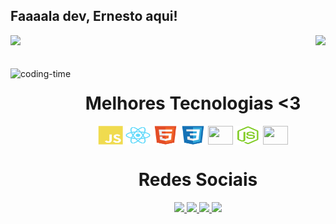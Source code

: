 ## Faaaala dev, Ernesto aqui!

<div>
  
  <img  height="180em" src="https://github-readme-stats.vercel.app/api?username=ernestondula12&show_icons=true&theme=great-gatsby&include_all_commits=true&count_private=true"/>
  <img align="right" height="180em" src="https://github-readme-stats.vercel.app/api/top-langs/?username=ernestondula12&layout=compact&langs_count=16&theme=great-gatsby"/>
</div>
<br>

<div  align="center"> 
  <div style="display: inline_block"><br>
    <img align="left" height="250" alt="coding-time" src="https://media3.giphy.com/media/qgQUggAC3Pfv687qPC/giphy.gif">
    <h1 align="center">Melhores Tecnologias <3</h1>
    <img align="center" height="30" width="40" alt="js-icon"  src="https://raw.githubusercontent.com/devicons/devicon/master/icons/javascript/javascript-plain.svg">
    <img align="center" height="30" width="40" alt="react-icon" src="https://raw.githubusercontent.com/devicons/devicon/master/icons/react/react-original.svg">
    <img align="center" height="30" width="40" alt="html-icon" src="https://raw.githubusercontent.com/devicons/devicon/master/icons/html5/html5-original.svg">
    <img align="center" height="30" width="40" alt="css-icon" src="https://raw.githubusercontent.com/devicons/devicon/master/icons/css3/css3-original.svg">
    <img align="center" height="30" width="40" alt="" src="https://cdn-icons-png.flaticon.com/512/5968/5968332.png">
    <img align="center" height="30" width="40" alt="nodejs-icon" src="https://raw.githubusercontent.com/devicons/devicon/master/icons/nodejs/nodejs-original.svg">
    <img align="center" height="30" width="40" alt="" src="https://static-00.iconduck.com/assets.00/c-sharp-c-icon-456x512-9sej0lrz.png">
   </div>
    
  
  <h1 align="center">Redes Sociais</h1>
    <a href = "mailto: ">
      <img width="30" src="https://upload.wikimedia.org/wikipedia/commons/thumb/0/0b/Logo_Gmail_%282015-2020%29.svg/2560px-Logo_Gmail_%282015-2020%29.svg.png">
    </a>
    <a href = "https://www.linkedin.com/in/ernesto-ndula-676082222/">
      <img width="25" src="https://upload.wikimedia.org/wikipedia/commons/thumb/8/81/LinkedIn_icon.svg/2048px-LinkedIn_icon.svg.png">
    </a>
    <a href = "">
      <img width="35" src="https://upload.wikimedia.org/wikipedia/commons/thumb/0/09/YouTube_full-color_icon_%282017%29.svg/2560px-YouTube_full-color_icon_%282017%29.svg.png">
    </a>
    <a href = "">
      <img width="25" src="https://upload.wikimedia.org/wikipedia/commons/thumb/e/e7/Instagram_logo_2016.svg/768px-Instagram_logo_2016.svg.png">
    </a>
</div>
  


